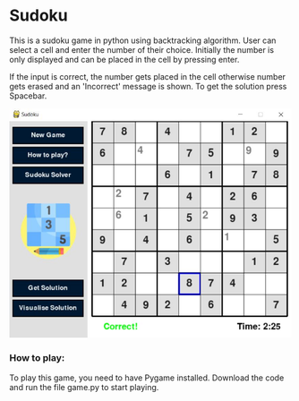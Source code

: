 # Sudoku
This is a sudoku game in python using backtracking algorithm.
User can select a cell and enter the number of their choice. Initially the number is only displayed and can be placed in the cell by pressing enter.

If the input is correct, the number gets placed in the cell otherwise number gets erased and an 'Incorrect' message is shown.
To get the solution press Spacebar.

![](Images/Game.JPG)


### How to play:
To play this game, you need to have Pygame installed.
Download the code and run the file game.py to start playing.
